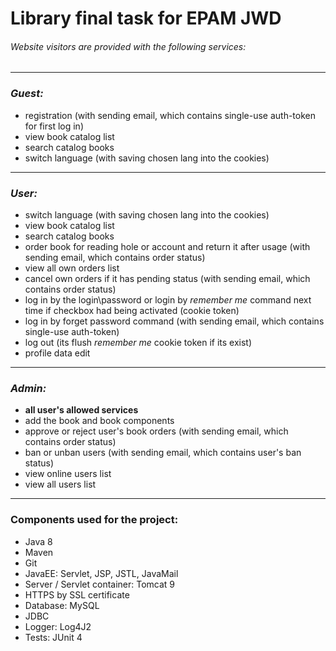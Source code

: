 # Library final task for EPAM JWD
###### Website visitors are provided with the following services:
***
### *Guest:*
- registration (with sending email, which contains single-use auth-token for first log in)
- view book catalog list
- search catalog books 
- switch language (with saving chosen lang into the cookies) 
***
### *User:*
- switch language (with saving chosen lang into the cookies) 
- view book catalog list
- search catalog books
- order book for reading hole or account and return it after usage (with sending email, which contains order status)
- view all own orders list
- cancel own orders if it has pending status (with sending email, which contains order status)
- log in by the login\password or login by _remember me_ command next time if checkbox had being activated (cookie token)
- log in by forget password command (with sending email, which contains single-use auth-token) 
- log out (its flush _remember me_ cookie token if its exist)
- profile data edit
***
### *Admin:*
- __all user's allowed services__
- add the book and book components
- approve or reject user's book orders (with sending email, which contains order status)
- ban or unban users (with sending email, which contains user's ban status)
- view online users list
- view all users list 

***
### Components used for the project:
- Java 8
- Maven
- Git
- JavaEE: Servlet, JSP, JSTL, JavaMail
- Server / Servlet container: Tomcat 9
- HTTPS by SSL certificate
- Database: MySQL
- JDBC
- Logger: Log4J2
- Tests: JUnit 4
